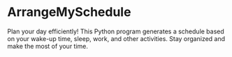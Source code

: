 # ArrangeMySchedule
Plan your day efficiently! This Python program generates a schedule based on your wake-up time, sleep, work, and other activities. Stay organized and make the most of your time.
